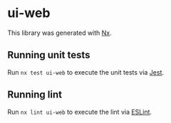 # ui-web

This library was generated with [Nx](https://nx.dev).

## Running unit tests

Run `nx test ui-web` to execute the unit tests via [Jest](https://jestjs.io).

## Running lint

Run `nx lint ui-web` to execute the lint via [ESLint](https://eslint.org/).
